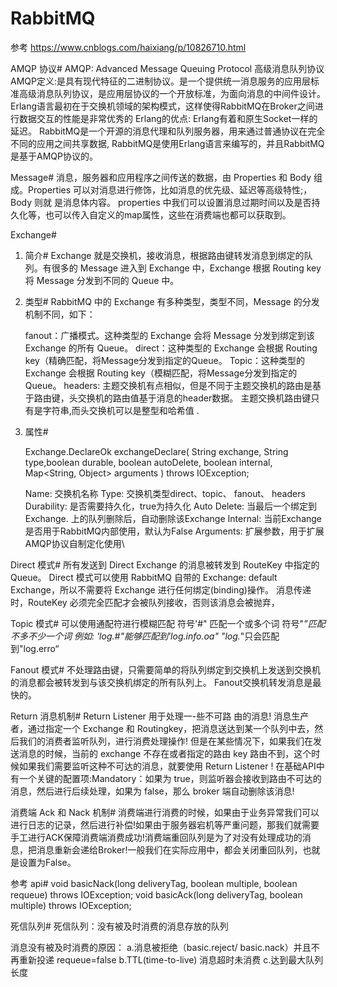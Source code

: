 # RabbitMQ

参考
https://www.cnblogs.com/haixiang/p/10826710.html

AMQP 协议#
    AMQP: Advanced Message Queuing Protocol 高级消息队列协议
    AMQP定义:是具有现代特征的二进制协议。是一个提供统一消息服务的应用层标准高级消息队列协议，是应用层协议的一个开放标准，为面向消息的中间件设计。
    Erlang语言最初在于交换机领域的架构模式，这样使得RabbitMQ在Broker之间进行数据交互的性能是非常优秀的
    Erlang的优点: Erlang有着和原生Socket一样的延迟。
    RabbitMQ是一个开源的消息代理和队列服务器，用来通过普通协议在完全不同的应用之间共享数据, RabbitMQ是使用Erlang语言来编写的，并且RabbitMQ是基于AMQP协议的。

Message#
    消息，服务器和应用程序之间传送的数据，由 Properties 和 Body 组成。Properties 可以对消息进行修饰，比如消息的优先级、延迟等高级特性;，Body 则就 是消息体内容。
    properties 中我们可以设置消息过期时间以及是否持久化等，也可以传入自定义的map属性，这些在消费端也都可以获取到。

Exchange#
1. 简介#
   Exchange 就是交换机，接收消息，根据路由键转发消息到绑定的队列。有很多的 Message 进入到 Exchange 中，Exchange 根据 Routing key 将 Message 分发到不同的 Queue 中。

2. 类型#
   RabbitMQ 中的 Exchange 有多种类型，类型不同，Message 的分发机制不同，如下：

    fanout：广播模式。这种类型的 Exchange 会将 Message 分发到绑定到该 Exchange 的所有 Queue。
    direct：这种类型的 Exchange 会根据 Routing key（精确匹配，将Message分发到指定的Queue。
    Topic：这种类型的 Exchange 会根据 Routing key（模糊匹配，将Message分发到指定的Queue。
    headers: 主题交换机有点相似，但是不同于主题交换机的路由是基于路由键，头交换机的路由值基于消息的header数据。 主题交换机路由键只有是字符串,而头交换机可以是整型和哈希值 .

3. 属性#

      Exchange.DeclareOk exchangeDeclare(
                String exchange,
                String type,boolean durable,
                boolean autoDelete,
                boolean internal,
                Map<String, Object> arguments
            ) throws IOException;

    Name: 交换机名称
    Type: 交换机类型direct、topic、 fanout、 headers
    Durability: 是否需要持久化，true为持久化
    Auto Delete: 当最后一个绑定到Exchange. 上的队列删除后，自动删除该Exchange
    Internal: 当前Exchange是否用于RabbitMQ内部使用，默认为False
    Arguments: 扩展参数，用于扩展AMQP协议自制定化使用\
   
Direct 模式#
   所有发送到 Direct Exchange 的消息被转发到 RouteKey 中指定的 Queue。
   Direct 模式可以使用 RabbitMQ 自带的 Exchange: default Exchange，所以不需要将 Exchange 进行任何绑定(binding)操作。
   消息传递时，RouteKey 必须完全匹配才会被队列接收，否则该消息会被抛弃，

Topic 模式#
    可以使用通配符进行模糊匹配
    符号'#" 匹配一个或多个词
    符号"*”匹配不多不少一个词
    例如:
    'log.#"能够匹配到'log.info.oa"
    "log.*"只会匹配到"log.erro“

Fanout 模式#
    不处理路由键，只需要简单的将队列绑定到交换机上发送到交换机的消息都会被转发到与该交换机绑定的所有队列上。
    Fanout交换机转发消息是最快的。

Return 消息机制#
Return Listener 用于处理一-些不可路 由的消息!
    消息生产者，通过指定一个 Exchange 和 Routingkey，把消息送达到某一个队列中去，然后我们的消费者监听队列，进行消费处理操作!
    但是在某些情况下，如果我们在发送消息的时候，当前的 exchange 不存在或者指定的路由 key 路由不到，这个时候如果我们需要监听这种不可达的消息，就要使用 Return Listener !
    在基础API中有一个关键的配置项:Mandatory：如果为 true，则监听器会接收到路由不可达的消息，然后进行后续处理，如果为 false，那么 broker 端自动删除该消息!

消费端 Ack 和 Nack 机制#
    消费端进行消费的时候，如果由于业务异常我们可以进行日志的记录，然后进行补偿!如果由于服务器宕机等严重问题，那我们就需要手工进行ACK保障消费端消费成功!消费端重回队列是为了对没有处理成功的消息，把消息重新会递给Broker!一般我们在实际应用中，都会关闭重回队列，也就是设置为False。

参考 api#
    void basicNack(long deliveryTag, boolean multiple, boolean requeue) throws IOException;
    void basicAck(long deliveryTag, boolean multiple) throws IOException;


死信队列#
    死信队列：没有被及时消费的消息存放的队列

消息没有被及时消费的原因：
    a.消息被拒绝（basic.reject/ basic.nack）并且不再重新投递 requeue=false
    b.TTL(time-to-live) 消息超时未消费
    c.达到最大队列长度